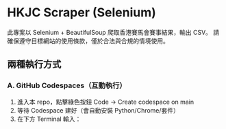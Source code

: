 # HKJC Scraper (Selenium)

此專案以 Selenium + BeautifulSoup 爬取香港賽馬會賽事結果，輸出 CSV。
請確保遵守目標網站的使用條款，僅於合法與合規的情境使用。

## 兩種執行方式

### A. GitHub Codespaces（互動執行）
1. 進入本 repo，點擊綠色按鈕 Code → Create codespace on main
2. 等待 Codespace 建好（會自動安裝 Python/Chrome/套件）
3. 在下方 Terminal 輸入：
